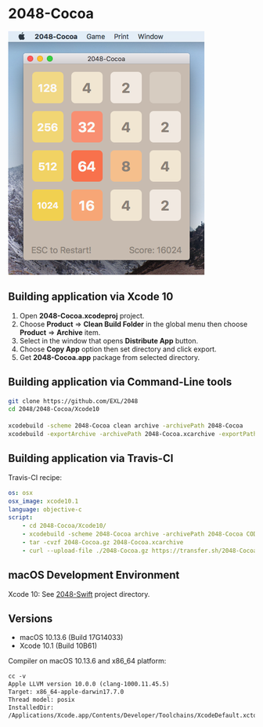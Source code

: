 2048-Cocoa
==========

![2048-Cocoa macOS 10.13 Screenshot](../../image/2048-Cocoa-Screenshot-10_13.png)

## Building application via Xcode 10

1. Open **2048-Cocoa.xcodeproj** project.
2. Choose **Product** => **Clean Build Folder** in the global menu then choose **Product** => **Archive** item.
3. Select in the window that opens **Distribute App** button.
4. Choose **Copy App** option then set directory and click export.
5. Get **2048-Cocoa.app** package from selected directory.

## Building application via Command-Line tools

```bash
git clone https://github.com/EXL/2048
cd 2048/2048-Cocoa/Xcode10

xcodebuild -scheme 2048-Cocoa clean archive -archivePath 2048-Cocoa
xcodebuild -exportArchive -archivePath 2048-Cocoa.xcarchive -exportPath build -exportOptionsPlist 2048-Cocoa.xcarchive/Info.plist
```

## Building application via Travis-CI

Travis-CI recipe:

```yml
os: osx
osx_image: xcode10.1
language: objective-c
script:
    - cd 2048-Cocoa/Xcode10/
    - xcodebuild -scheme 2048-Cocoa archive -archivePath 2048-Cocoa CODE_SIGN_IDENTITY="" CODE_SIGNING_REQUIRED=NO
    - tar -cvzf 2048-Cocoa.gz 2048-Cocoa.xcarchive
    - curl --upload-file ./2048-Cocoa.gz https://transfer.sh/2048-Cocoa.gz
```

## macOS Development Environment

Xcode 10: See [2048-Swift](../../2048-Swift) project directory.

## Versions

* macOS 10.13.6 (Build 17G14033)
* Xcode 10.1 (Build 10B61)

Compiler on macOS 10.13.6 and x86_64 platform:

```
cc -v
Apple LLVM version 10.0.0 (clang-1000.11.45.5)
Target: x86_64-apple-darwin17.7.0
Thread model: posix
InstalledDir: /Applications/Xcode.app/Contents/Developer/Toolchains/XcodeDefault.xctoolchain/usr/bin
```

